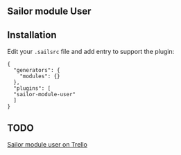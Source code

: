 ## Sailor module User

## Installation

Edit your `.sailsrc` file and add entry to support the plugin:

```
{
  "generators": {
    "modules": {}
  },
  "plugins": [
  "sailor-module-user"
  ]
}
```

## TODO

[Sailor module user on Trello](https://trello.com/b/BYRfRZ1P/sailor-module-user)

